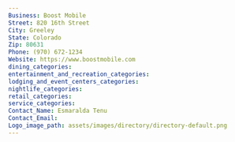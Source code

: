 ```yaml
---
Business: Boost Mobile
Street: 820 16th Street
City: Greeley
State: Colorado
Zip: 80631
Phone: (970) 672-1234
Website: https://www.boostmobile.com
dining_categories: 
entertainment_and_recreation_categories: 
lodging_and_event_centers_categories: 
nightlife_categories: 
retail_categories: 
service_categories: 
Contact_Name: Esmaralda Tenu
Contact_Email: 
Logo_image_path: assets/images/directory/directory-default.png
---
```

